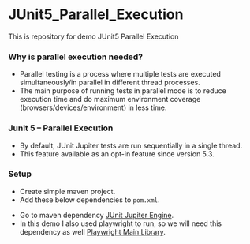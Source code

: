 # JUnit5_Parallel_Execution
This is repository for demo JUnit5 Parallel Execution

### Why is parallel execution needed?
* Parallel testing is a process where multiple tests are executed simultaneously/in parallel in different thread processes.
* The main purpose of running tests in parallel mode is to reduce execution time and do maximum environment coverage (browsers/devices/environment) in less time.

### Junit 5 – Parallel Execution
* By default, JUnit Jupiter tests are run sequentially in a single thread.
* This feature available as an opt-in feature since version 5.3.

### Setup
* Create simple maven project.
* Add these below dependencies to `pom.xml`.
- Go to maven dependency [JUnit Jupiter Engine](https://mvnrepository.com/artifact/org.junit.jupiter/junit-jupiter-engine/).
- In this demo I also used playwright to run, so we will need this dependency as well [Playwright Main Library](https://mvnrepository.com/artifact/com.microsoft.playwright/playwright/).

